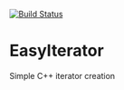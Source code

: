 [![Build Status](https://travis-ci.com/TheLartians/EasyIterator.svg?branch=master)](https://travis-ci.com/TheLartians/EasyIterator)

# EasyIterator
Simple C++ iterator creation
